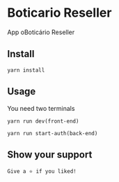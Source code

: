 # Boticario Reseller

App oBoticário Reseller 

## Install

`
  yarn install
`

## Usage 

You need two terminals 

`
  yarn run dev(front-end)
`

`
  yarn run start-auth(back-end)
`

## Show your support

`
  Give a ⭐️ if you liked!
`


